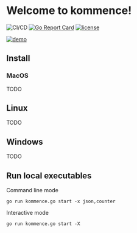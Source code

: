 

# Welcome to kommence! 

![CI/CD](https://github.com/AntoineToussaint/kommence/actions/workflows/ci.yml/badge.svg) [![Go Report Card](https://goreportcard.com/badge/github.com/AntoineToussaint/kommence)](https://goreportcard.com/report/github.com/AntoineToussaint/kommence) [![license](http://img.shields.io/badge/license-Apache-blue.svg)](https://raw.githubusercontent.com/AntoineToussaint/kommence/main/LICENSE)

[![demo](https://asciinema.org/a/435947.svg)](https://asciinema.org/a/435947?autoplay=1)


## Install

### MacOS

TODO

## Linux

TODO

## Windows

TODO

## Run local executables

Command line mode

```shell
go run kommence.go start -x json,counter
```

Interactive mode

```shell
go run kommence.go start -X
```
